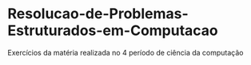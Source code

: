 # Resolucao-de-Problemas-Estruturados-em-Computacao
Exercícios da matéria realizada no 4 período de ciência da computação 
